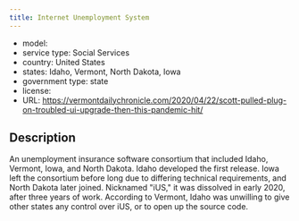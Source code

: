 ```yaml
---
title: Internet Unemployment System
---
```


- model: 
- service type: Social Services
- country: United States
- states: Idaho, Vermont, North Dakota, Iowa
- government type: state
- license: 
- URL: https://vermontdailychronicle.com/2020/04/22/scott-pulled-plug-on-troubled-ui-upgrade-then-this-pandemic-hit/

## Description
An unemployment insurance software consortium that included Idaho, Vermont, Iowa, and North Dakota. Idaho developed the first release. Iowa left the consortium before long due to differing technical requirements, and North Dakota later joined. Nicknamed "iUS," it was dissolved in early 2020, after three years of work. According to Vermont, Idaho was unwilling to give other states any control over iUS, or to open up the source code.
